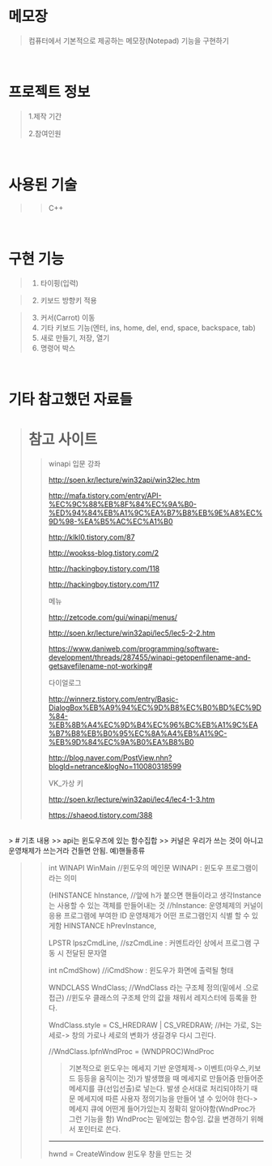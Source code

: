 # 메모장
> 컴퓨터에서 기본적으로 제공하는 메모장(Notepad) 기능을 구현하기
>
<br />

# 프로젝트 정보
> 1.제작 기간
>>
>
> 2.참여인원
>>
>

<br />

# 사용된 기술
>> C++

<br />

# 구현 기능
> 1. 타이핑(입력) 

> 2. 키보드 방향키 적용

> 3. 커서(Carrot) 이동
> 4. 기타 키보드 기능(엔터, ins, home, del, end, space, backspace, tab)
> 5. 새로 만들기, 저장, 열기
> 6. 명령어 박스


<br />


# 기타 참고했던 자료들
> # 참고 사이트
>> winapi 입문 강좌
>> 
>> http://soen.kr/lecture/win32api/win32lec.htm
>> 
>> http://mafa.tistory.com/entry/API-%EC%9C%88%EB%8F%84%EC%9A%B0-%ED%94%84%EB%A1%9C%EA%B7%B8%EB%9E%A8%EC%9D%98-%EA%B5%AC%EC%A1%B0
>> 
>> http://klkl0.tistory.com/87
>> 
>> http://wookss-blog.tistory.com/2
>> 
>> http://hackingboy.tistory.com/118
>> 
>> http://hackingboy.tistory.com/117
>> 
>> 메뉴
>> 
>> http://zetcode.com/gui/winapi/menus/
>> 
>> http://soen.kr/lecture/win32api/lec5/lec5-2-2.htm
>> 
>> https://www.daniweb.com/programming/software-development/threads/287455/winapi-getopenfilename-and-getsavefilename-not-working#
>> 
>> 다이얼로그
>> 
>> http://winnerz.tistory.com/entry/Basic-DialogBox%EB%A9%94%EC%9D%B8%EC%B0%BD%EC%9D%84-%EB%8B%A4%EC%9D%B4%EC%96%BC%EB%A1%9C%EA%B7%B8%EB%B0%95%EC%8A%A4%EB%A1%9C-%EB%9D%84%EC%9A%B0%EA%B8%B0
>> 
>> http://blog.naver.com/PostView.nhn?blogId=netrance&logNo=110080318599
>> 
>> VK_가상 키
>> 
>> http://soen.kr/lecture/win32api/lec4/lec4-1-3.htm
>> 
>> https://shaeod.tistory.com/388
<br />
> # 기초 내용
>> api는 윈도우즈에 있는 함수집합
>> 커널은 우리가 쓰는 것이 아니고 운영채제가 쓰는거라 건들면 안됨. 예)핸들종류

>> int WINAPI WinMain		//윈도우의 메인문 WINAPI : 윈도우 프로그램이라는 의미
>> 
>> (HINSTANCE hInstance,		//앞에 h가 붙으면 핸들이라고 생각Instance는 사용할 수 있는 객체를 만들어내는 것
>> 				//hInstance: 운영체제의 커널이 응용 프로그램에 부여한 ID
>> 					     운영채제가 어떤 프로그램인지 식별 할 수 있게함
>>  HINSTANCE hPrevInstance,
>> 
>>  LPSTR lpszCmdLine,		//szCmdLine : 커멘트라인 상에서 프로그램 구동 시 전달된 문자열
>> 
>>  int nCmdShow)			//iCmdShow : 윈도우가 화면에 출력될 형태
>> 
>> WNDCLASS WndClass;		//WndClass 라는 구조체 정의(밑에서 .으로 접근) //윈도우 클래스의 구조체 안의  값을 채워서 레지스터에 등록을 한다.
>> 				
>> WndClass.style = CS_HREDRAW | CS_VREDRAW;	//H는 가로, S는 세로-> 창의 가로나 세로의 변화가 생길경우 다시 그린다.
>> 
>> //WndClass.lpfnWndProc = (WNDPROC)WndProc
>>> 기본적으로 윈도우는 메세지 기반 운영체제-> 이벤트(마우스,키보드 등등을 움직이는 것)가 발생했을 때 메세지로 만들어줌
>>> 만들어준 메세지를 큐(선입선출)로 넣는다. 발생 순서대로 처리되야하기 때문
>>> 메세지에 따른 사용자 정의기능을 만들어 낼 수 있어야 한다->메세지 큐에 어떤게 들어가있는지 정확히 알아야함(WndProc가 그런 기능을 함)
>>> WndProc는 밑에있는 함수임. 값을 변경하기 위해서 포인터로 쓴다.
>> -----------------------------------------------------------------------------------------------------------------
>> hwnd = CreateWindow 윈도우 창을 만드는 것
>>

<br />
